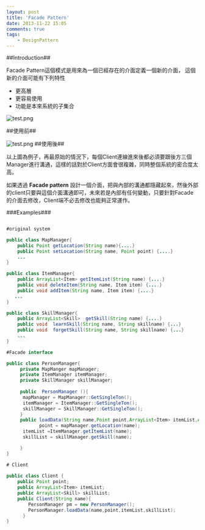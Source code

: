 ```yaml
---
layout: post
title: 'Facade Pattern'
date: 2013-11-22 15:05
comments: true
tags:
	- DesignPattern
---
```

##Introduction##

Facade Pattern這個模式是用來為一個已經存在的介面定義一個新的介面，
這個新的介面可能有下列特性
* 更高層
* 更容易使用
* 功能是本來系統的子集合

<!--more-->


![test.png](http://user-image.logdown.io/user/415/blog/415/post/161639/nVrGksQZFzRwOrUzxkgc_test.png)


##使用前##


![test.png](http://user-image.logdown.io/user/415/blog/415/post/161639/5TeQHkh1Re2r4wzaROs0_test.png)
##使用後##

以上圖為例子，再最原始的情況下，每個Client連線進來後都必須要跟後方三個Manager進行溝通，這樣的話對於Client方面會很複雜，同時整個系統的密合度太高。

如果透過 **Facade pattern** 設計一個介面，把與內部的溝通都隱藏起來，然後外部的client只要與這個介面溝通即可，未來若是內部有任何變動，只要針對Facade的介面去修改，Client端不必去修改也能夠正常運作。


###Examples###

``` java 

#original system

public class MapManager{  
	public Point getLocation(String name){....}
 	public Point setLocation(String name, Point point) {....}
    ...
}

public class ItemManager{
	public ArrayList<Item> getItemList(String name) {....}
    public void deleteItem(String name, Item item) {....}
    public void addItem(String name, Item item) {....}
   ...
}

public class SkillManager{
	public ArrayList<Skill>	 getSkill(String name) {....}
    public void  learnSkill(String name, String skillname) {...}
   	public void  forgetSkill(String name, String skillname) {...}
    ...
}

#Facade interface

public class PersonManager{
	 private MapManger mapManager;
 	 private ItemManager itemManager;
 	 private SkillManager skillManager;
 
	 public  PersonManager (){
      mapManager = MapManager::GetSingleTon();
	  itemManager = ItemManager::GetSingleTon();
      skillManager = SkillManager::GetSingleTon();
	 }
	 public loadData(String name,Point point,ArrayList<Item> itemList,ArrayList<Skill> skillList){
			point = mapManager.getLocation(name);
      itemList =ItemManager.getItemList(name);
      skillList = skillManager.getSkill(name);

	 }
}

# Client 
 
public class Client {
	public Point point;
    public ArrayList<Item> itemList;
    public ArrayList<Skill> skillList;
    public Client(String name){
        PersonManager pm = new PersonManager();
        PersonManager.loadData(name,point,itemList,skillList);
	  }
}
```
